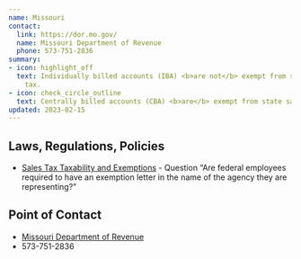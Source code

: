 ```yaml
---
name: Missouri
contact:
  link: https://dor.mo.gov/
  name: Missouri Department of Revenue
  phone: 573-751-2836
summary:
- icon: highlight_off
  text: Individually billed accounts (IBA) <b>are not</b> exempt from state sales
    tax.
- icon: check_circle_outline
  text: Centrally billed accounts (CBA) <b>are</b> exempt from state sales tax.
updated: 2023-02-15
---
```


## Laws, Regulations, Policies

* [Sales Tax Taxability and Exemptions](https://dor.mo.gov/faq/taxation/business/sales-use-tax-exemptions.html#:~:text=No.,to%20obtain%20an%20exemption%20letter.) - Question “Are federal employees required to have an exemption letter in the name of the agency they are representing?”

## Point of Contact
- [Missouri Department of Revenue](https://dor.mo.gov/)
- 573-751-2836